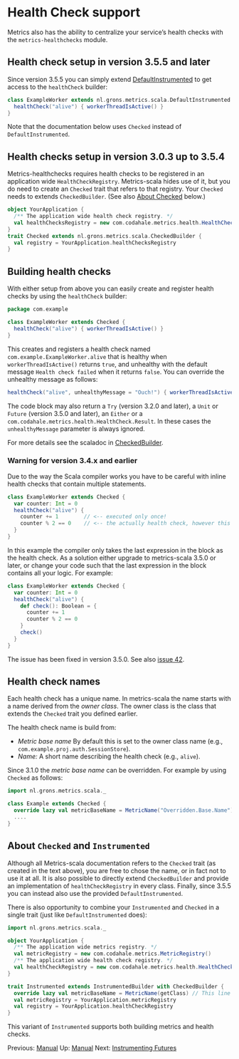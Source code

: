 # Health Check support

Metrics also has the ability to centralize your service’s health checks with the `metrics-healthchecks` module.

## Health check setup in version 3.5.5 and later

Since version 3.5.5 you can simply extend
[DefaultInstrumented](/src/main/scala/nl/grons/metrics/scala/DefaultInstrumented.scala) to get access to the
`healthCheck` builder:

```scala
class ExampleWorker extends nl.grons.metrics.scala.DefaultInstrumented {
  healthCheck("alive") { workerThreadIsActive() }
}
```

Note that the documentation below uses `Checked` instead of `DefaultInstrumented`.

## Health checks setup in version 3.0.3 up to 3.5.4

Metrics-healthchecks requires health checks to be registered in an application wide `HealthCheckRegistry`. Metrics-scala
hides use of it, but you do need to create an `Checked` trait that refers to that registry. Your `Checked` needs to
extends `CheckedBuilder`. (See also [About Checked](#about-checked-and-instrumented) below.)

```scala
object YourApplication {
  /** The application wide health check registry. */
  val healthChecksRegistry = new com.codahale.metrics.health.HealthCheckRegistry()
}
trait Checked extends nl.grons.metrics.scala.CheckedBuilder {
  val registry = YourApplication.healthChecksRegistry
}
```

## Building health checks

With either setup from above you can easily create and register health checks by using the `healthCheck` builder:

```scala
package com.example

class ExampleWorker extends Checked {
  healthCheck("alive") { workerThreadIsActive() }
}
```

This creates and registers a health check named `com.example.ExampleWorker.alive` that is healthy when
`workerThreadIsActive()` returns `true`, and unhealthy with the default message `Health check failed` when it returns
`false`. You can override the unhealthy message as follows:

```scala
healthCheck("alive", unhealthyMessage = "Ouch!") { workerThreadIsActive() }
```

The code block may also return a `Try` (version 3.2.0 and later), a `Unit` or `Future` (version 3.5.0 and later), an
`Either` or a `com.codahale.metrics.health.HealthCheck.Result`. In these cases the `unhealthyMessage` parameter is
always ignored.

For more details see the scaladoc in [CheckedBuilder](/src/main/scala/nl/grons/metrics/scala/CheckedBuilder.scala).

### Warning for version 3.4.x and earlier

Due to the way the Scala compiler works you have to be careful with inline health checks that contain multiple
statements.

```scala
class ExampleWorker extends Checked {
  var counter: Int = 0
  healthCheck("alive") {
    counter += 1        // <-- executed only once!
    counter % 2 == 0    // <-- the actually health check, however this will return the same value always!
  }
}
```

In this example the compiler only takes the last expression in the block as the health check. As a solution either
upgrade to metrics-scala 3.5.0 or later, or change your code such that the last expression in the block contains all
your logic. For example:

```scala
class ExampleWorker extends Checked {
  var counter: Int = 0
  healthCheck("alive") {
    def check(): Boolean = {
      counter += 1
      counter % 2 == 0
    }
    check()
  }
}
```

The issue has been fixed in version 3.5.0. See also [issue 42](https://github.com/erikvanoosten/metrics-scala/issues/42).

## Health check names

Each health check has a unique name. In metrics-scala the name starts with a name derived from the *owner class*.
The owner class is the class that extends the `Checked` trait you defined earlier.

The health check name is build from:

* *Metric base name* By default this is set to the owner class name (e.g., `com.example.proj.auth.SessionStore`).
* *Name:* A short name describing the health check (e.g., `alive`).

Since 3.1.0 the *metric base name* can be overridden. For example by using `Checked` as follows:

```scala
import nl.grons.metrics.scala._

class Example extends Checked {
  override lazy val metricBaseName = MetricName("Overridden.Base.Name")
  ....
}
```

## About `Checked` and `Instrumented`

Although all Metrics-scala documentation refers to the `Checked` trait (as created in the text above), you are free to
chose the name, or in fact not to use it at all. It is also possible to directly extend `CheckedBuilder` and provide an
implementation of `healthCheckRegistry` in every class. Finally, since 3.5.5 you can instead also use the provided
`DefaultInstrumented`.

There is also opportunity to combine your `Instrumented` and `Checked` in a single trait (just like
`DefaultInstrumented` does):

```scala
import nl.grons.metrics.scala._

object YourApplication {
  /** The application wide metrics registry. */
  val metricRegistry = new com.codahale.metrics.MetricRegistry()
  /** The application wide health check registry. */
  val healthCheckRegistry = new com.codahale.metrics.health.HealthCheckRegistry()
}

trait Instrumented extends InstrumentedBuilder with CheckedBuilder {
  override lazy val metricBaseName = MetricName(getClass) // This line required with 3.1.0, optional since 3.1.1.
  val metricRegistry = YourApplication.metricRegistry
  val registry = YourApplication.healthCheckRegistry
}
```

This variant of `Instrumented` supports both building metrics and health checks.

Previous: [Manual](/docs/Manual.md) Up: [Manual](/docs/Manual.md) Next: [Instrumenting Futures](/docs/Futures.md)
